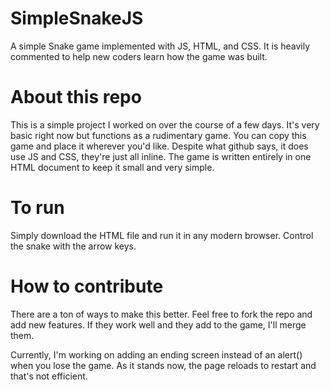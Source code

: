 # SimpleSnakeJS
A simple Snake game implemented with JS, HTML, and CSS. It is heavily commented to help new coders learn how the game was built.

# About this repo
This is a simple project I worked on over the course of a few days. It's very basic right now but functions as a rudimentary game. You can copy this game and place it wherever you'd like.
Despite what github says, it does use JS and CSS, they're just all inline.
The game is written entirely in one HTML document to keep it small and very simple.

# To run 
Simply download the HTML file and run it in any modern browser.
Control the snake with the arrow keys.

# How to contribute
There are a ton of ways to make this better. Feel free to fork the repo and add new features. If they work well and they add to the game, I'll merge them.

Currently, I'm working on adding an ending screen instead of an alert() when you lose the game. As it stands now, the page reloads to restart and that's not efficient.
